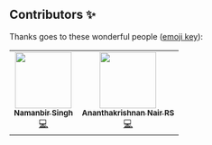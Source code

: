 ## Contributors ✨

Thanks goes to these wonderful people ([emoji key](https://allcontributors.org/docs/en/emoji-key)):

<!-- ALL-CONTRIBUTORS-LIST:START - Do not remove or modify this section -->
<!-- prettier-ignore-start -->
<!-- markdownlint-disable -->
<table>
  <tr>
    <td align="center"><a href="https://github.com/thinktocode"><img src="https://avatars1.githubusercontent.com/u/73512577?s=400&u=81ec36ac45c0fa0961938845f25338c554dfe651&v=4" width="100px;" alt=""/><br /><sub><b>Namanbir Singh
</b></sub></a><br /><a href="https://github.com/thinktocode/COVID-19-Tracker/commits?author=thinktocode" title="Code">💻</a></td>
    <td align="center"><a href="akrish4"><img src="https://avatars1.githubusercontent.com/u/61831021?s=400&u=31f7ece09fb07c20b3b97673f448e762dc0946b0&v=4" width="100px;" alt=""/><br /><sub><b>Ananthakrishnan Nair RS</b>
</b></sub></a><br /><a href="https://github.com/thinktocode/COVID-19-Tracker/commits?author=akrish4" title="Code">💻</a></td>
    
